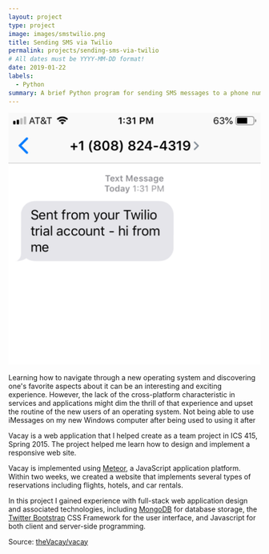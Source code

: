 ```yaml
---
layout: project
type: project
image: images/smstwilio.png
title: Sending SMS via Twilio
permalink: projects/sending-sms-via-twilio
# All dates must be YYYY-MM-DD format!
date: 2019-01-22
labels:
  - Python
summary: A brief Python program for sending SMS messages to a phone number using Twilio.
---
```


<img class="ui medium right floated rounded image" src="../images/smstwilio.png">

Learning how to navigate through a new operating system and discovering one's favorite aspects about it can be an interesting and exciting experience. However, the lack of the cross-platform characteristic in services and applications might dim the thrill of that experience and upset the routine of the new users of an operating system. Not being able to use iMessages on my new Windows computer after being used to using it after 




Vacay is a web application that I helped create as a team project in ICS 415, Spring 2015. The project helped me learn how to design and implement a responsive web site.

Vacay is implemented using [Meteor](http://meteor.com), a JavaScript application platform. Within two weeks, we created a website that implements several types of reservations including flights, hotels, and car rentals.

In this project I gained experience with full-stack web application design and associated technologies, including [MongoDB](http://mongodb.com) for database storage, the [Twitter Bootstrap](http://getbootstrap.com/) CSS Framework for the user interface, and Javascript for both client and server-side programming. 
 
Source: <a href="https://github.com/theVacay/vacay"><i class="large github icon"></i>theVacay/vacay</a>
